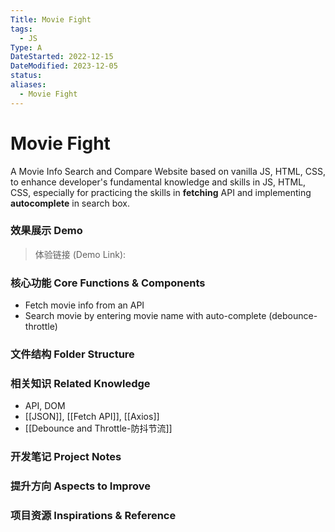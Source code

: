 ```yaml
---
Title: Movie Fight
tags:
  - JS
Type: A
DateStarted: 2022-12-15
DateModified: 2023-12-05
status: 
aliases:
  - Movie Fight
---
```

# Movie Fight
A Movie Info Search and Compare Website based on vanilla JS, HTML, CSS, to enhance developer's fundamental knowledge and skills in JS, HTML, CSS, especially for practicing the skills in **fetching** API and implementing **autocomplete** in search box.

### 效果展示 Demo

>体验链接 (Demo Link):

### 核心功能 Core Functions & Components
- Fetch movie info from an API 
- Search movie by entering movie name with auto-complete (debounce-throttle)

### 文件结构 Folder Structure

### 相关知识 Related Knowledge
-   API, DOM
-   [[JSON]], [[Fetch API]], [[Axios]]
-   [[Debounce and Throttle-防抖节流]]
### 开发笔记 Project Notes 

### 提升方向 Aspects to Improve

### 项目资源 Inspirations & Reference




